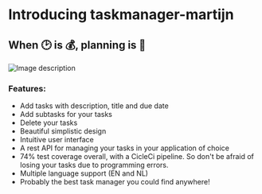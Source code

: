 # Introducing taskmanager-martijn

## When :clock2: is :moneybag:, planning is :key:

![Image description](https://pngimage.net/wp-content/uploads/2018/06/strategic-planning-png-2.png)

### Features:

- Add tasks with description, title and due date
- Add subtasks for your tasks
- Delete your tasks
- Beautiful simplistic design
- Intuitive user interface
- A rest API for managing your tasks in your application of choice
- 74% test coverage overall, with a CicleCi pipeline. So don't be afraid of losing your tasks due to programming errors.
- Multiple language support (EN and NL)
- Probably the best task manager you could find anywhere!


